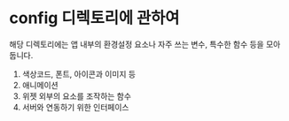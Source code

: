 # config 디렉토리에 관하여

해당 디렉토리에는 앱 내부의 환경설정 요소나 자주 쓰는 변수, 특수한 함수 등을 모아 둡니다.

1. 색상코드, 폰트, 아이콘과 이미지 등
2. 애니메이션
3. 위젯 외부의 요소를 조작하는 함수
4. 서버와 연동하기 위한 인터페이스